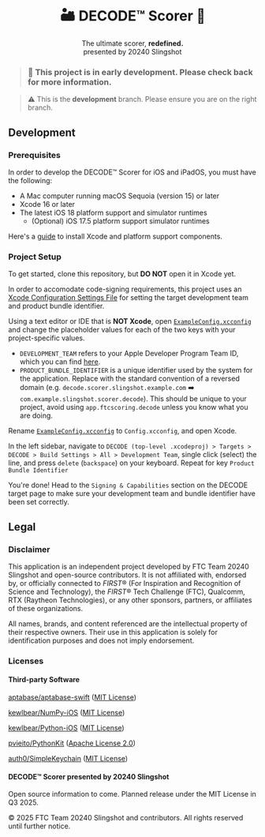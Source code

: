 <h1 align="center">
🏜️ DECODE™ Scorer 🔎
</h1>

<p align="center">
The ultimate scorer, 
<b>
redefined.
</b>
<br />
presented by 20240 Slingshot
</p>

> ### 🚧 This project is in early development. Please check back for more information.

> ⚠️ This is the **development** branch. Please ensure you are on the right branch.

## Development

### Prerequisites

In order to develop the DECODE™ Scorer for iOS and iPadOS, you must have the following:

- A Mac computer running macOS Sequoia (version 15) or later
- Xcode 16 or later
- The latest iOS 18 platform support and simulator runtimes
  - (Optional) iOS 17.5 platform support simulator runtimes

Here's a [guide](https://gist.github.com/JiningLiu/59ce150600c781533736b41ca0615805) to install Xcode and platform support components.

### Project Setup

To get started, clone this repository, but **DO NOT** open it in Xcode yet.

In order to accomodate code-signing requirements, this project uses an [Xcode Configuration Settings File](https://developer.apple.com/documentation/xcode/adding-a-build-configuration-file-to-your-project) for setting the target development team and product bundle identifier.

Using a text editor or IDE that is **NOT Xcode**, open [`ExampleConfig.xcconfig`](./ExampleConfig.xcconfig) and change the placeholder values for each of the two keys with your project-specific values.

- `DEVELOPMENT_TEAM` refers to your Apple Developer Program Team ID, which you can find [here](https://developer.apple.com/account#MembershipDetailsCard).
- `PRODUCT_BUNDLE_IDENTIFIER` is a unique identifier used by the system for the application. Replace with the standard convention of a reversed domain (e.g. `decode.scorer.slingshot.example.com` ➡️ `com.example.slingshot.scorer.decode`). This should be unique to your project, avoid using `app.ftcscoring.decode` unless you know what you are doing.

Rename [`ExampleConfig.xcconfig`](./ExampleConfig.xcconfig) to `Config.xcconfig`, and open Xcode.

In the left sidebar, navigate to `DECODE (top-level .xcodeproj) > Targets > DECODE > Build Settings > All > Development Team`, single click (select) the line, and press `delete` (`backspace`) on your keyboard. Repeat for key `Product Bundle Identifier`

You're done! Head to the `Signing & Capabilities` section on the DECODE target page to make sure your development team and bundle identifier have been set correctly.

## Legal

### Disclaimer

This application is an independent project developed by FTC Team 20240 Slingshot and open-source contributors. It is not affiliated with, endorsed by, or officially connected to *FIRST*® (For Inspiration and Recognition of Science and Technology), the *FIRST*® Tech Challenge (FTC), Qualcomm, RTX (Raytheon Technologies), or any other sponsors, partners, or affiliates of these organizations.

All names, brands, and content referenced are the intellectual property of their respective owners. Their use in this application is solely for identification purposes and does not imply endorsement.

### Licenses

#### Third-party Software

[aptabase/aptabase-swift](https://github.com/aptabase/aptabase-swift) ([MIT License](https://github.com/aptabase/aptabase-swift/blob/main/LICENSE))

[kewlbear/NumPy-iOS](https://github.com/kewlbear/NumPy-iOS) ([MIT License](https://github.com/kewlbear/NumPy-iOS/blob/main/LICENSE))

[kewlbear/Python-iOS](https://github.com/kewlbear/Python-iOS) ([MIT License](https://github.com/kewlbear/Python-iOS/blob/kivy-ios/LICENSE))

[pvieito/PythonKit](https://github.com/pvieito/PythonKit) ([Apache License 2.0](https://github.com/pvieito/PythonKit/blob/master/LICENSE.txt))

[auth0/SimpleKeychain](https://github.com/auth0/SimpleKeychain) ([MIT License](https://github.com/auth0/SimpleKeychain/blob/master/LICENSE))

#### DECODE™ Scorer presented by 20240 Slingshot

Open source information to come. Planned release under the MIT License in Q3 2025.

© 2025 FTC Team 20240 Slingshot and contributors. All rights reserved until further notice.
